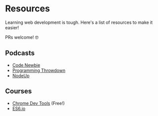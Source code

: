 # Resources

Learning web development is tough. Here's a list of resources to make it easier!

PRs welcome! 🤓

## Podcasts

- [Code Newbie](https://www.codenewbie.org/)
- [Programming Throwdown](http://www.programmingthrowdown.com/)
- [NodeUp](http://nodeup.com/)

## Courses

- [Chrome Dev Tools](http://discover-devtools.codeschool.com/) (Free!)
- [ES6.io](http://discover-devtools.codeschool.com/)
